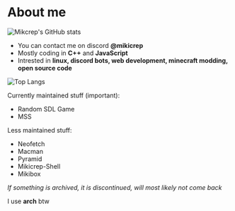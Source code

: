 # About me

![Mikcrep's GitHub stats](https://github-readme-stats.vercel.app/api?username=mikicrepstudios&show_icons=true&theme=dark)

- You can contact me on discord **@mikicrep**
- Mostly coding in **C++** and **JavaScript**
- Intrested in **linux, discord bots, web development, minecraft modding, open source code**

![Top Langs](https://github-readme-stats.vercel.app/api/top-langs/?username=mikicrepstudios&layout=compact&theme=dark&langs_count=10)

Currently maintained stuff (important):
- Random SDL Game
- MSS

Less maintained stuff:
- Neofetch
- Macman
- Pyramid
- Mikicrep-Shell
- Mikibox

*If something is archived, it is discontinued, will most likely not come back*

I use **arch** btw
